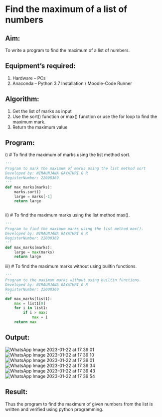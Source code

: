 # Find the maximum of a list of numbers
## Aim:
To write a program to find the maximum of a list of numbers.
## Equipment’s required:
1.	Hardware – PCs
2.	Anaconda – Python 3.7 Installation / Moodle-Code Runner
## Algorithm:
1.	Get the list of marks as input
2.	Use the sort() function or max() function or use the for loop to find the maximum mark.
3.	Return the maximum value
## Program:

i)	# To find the maximum of marks using the list method sort.
```Python
''' 
Program to mark the maximum of marks using the list method sort
Developed by: NIRAUNJANA GAYATHRI G R
RegisterNumber: 22008369
'''
def max_marks(marks):
    marks.sort()
    large = marks[-1]
    return large



```

ii)	# To find the maximum marks using the list method max().
```Python
''' 
Program to find the maximum marks using the list method max().
Developed by: NIRAUNJANA GAYATHRI G R
RegisterNumber: 22008369
'''
def max_marks(marks):
    large = max(marks)
    return large


```

iii) # To find the maximum marks without using builtin functions.
```Python
''' 
Program to the maximum marks without using builtin functions.
Developed by: NIRAUNJANA GAYATHRI G R
RegisterNumber: 22008369
'''
def max_marks(list1):
    max = list1[0]
    for i in list1:
        if i > max:
            max = i
    return max        


```


## Output:
![WhatsApp Image 2023-01-22 at 17 39 01](https://user-images.githubusercontent.com/119395610/213915462-e0c2ae82-f0f0-4f06-a6af-3ea043f33f90.jpg)
![WhatsApp Image 2023-01-22 at 17 39 10](https://user-images.githubusercontent.com/119395610/213915605-c0abee9f-ce55-4796-9907-b7326484330b.jpg)
![WhatsApp Image 2023-01-22 at 17 39 01](https://user-images.githubusercontent.com/119395610/213915620-91fc2b5e-bfcf-4356-bedc-06221f968f2d.jpg)
![WhatsApp Image 2023-01-22 at 17 39 34](https://user-images.githubusercontent.com/119395610/213915631-1f7b35fc-5665-4ff4-a71c-853ab3476ae0.jpg)
![WhatsApp Image 2023-01-22 at 17 39 43](https://user-images.githubusercontent.com/119395610/213915644-65f1175a-6644-4fc6-9ad8-4d210d1f89e1.jpg)
![WhatsApp Image 2023-01-22 at 17 39 54](https://user-images.githubusercontent.com/119395610/213915656-be9529ed-04b3-41df-8954-1fd33bea3831.jpg)

## Result:
Thus the program to find the maximum of given numbers from the list is written and verified using python programming.
